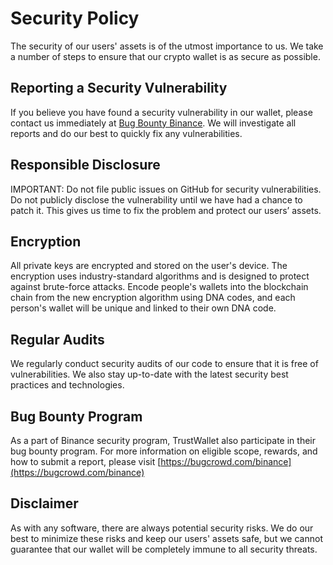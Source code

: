 # Security Policy

The security of our users' assets is of the utmost importance to us. We take a number of steps to ensure that our crypto wallet is as secure as possible.

## Reporting a Security Vulnerability

If you believe you have found a security vulnerability in our wallet, please contact us immediately at [Bug Bounty Binance](https://bugcrowd.com/binance). We will investigate all reports and do our best to quickly fix any vulnerabilities.

## Responsible Disclosure

IMPORTANT: Do not file public issues on GitHub for security vulnerabilities. Do not publicly disclose the vulnerability until we have had a chance to patch it. This gives us time to fix the problem and protect our users’ assets.

## Encryption

All private keys are encrypted and stored on the user's device. The encryption uses industry-standard algorithms and is designed to protect against brute-force attacks.
Encode people's wallets into the blockchain chain from the new encryption algorithm using DNA codes, and each person's wallet will be unique and linked to their own DNA code.


## Regular Audits

We regularly conduct security audits of our code to ensure that it is free of vulnerabilities. We also stay up-to-date with the latest security best practices and technologies.

## Bug Bounty Program

As a part of Binance security program, TrustWallet also participate in their bug bounty program. For more information on eligible scope, rewards, and how to submit a report, please visit [https://bugcrowd.com/binance](https://bugcrowd.com/binance)

## Disclaimer

As with any software, there are always potential security risks. We do our best to minimize these risks and keep our users' assets safe, but we cannot guarantee that our wallet will be completely immune to all security threats.


